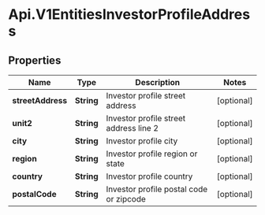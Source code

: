 # Api.V1EntitiesInvestorProfileAddress

## Properties

Name | Type | Description | Notes
------------ | ------------- | ------------- | -------------
**streetAddress** | **String** | Investor profile street address | [optional] 
**unit2** | **String** | Investor profile street address line 2 | [optional] 
**city** | **String** | Investor profile city | [optional] 
**region** | **String** | Investor profile region or state | [optional] 
**country** | **String** | Investor profile country | [optional] 
**postalCode** | **String** | Investor profile postal code or zipcode | [optional] 


